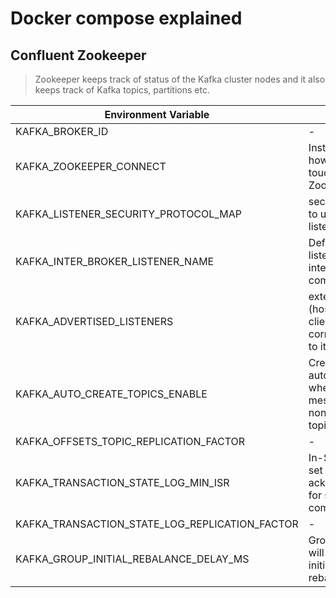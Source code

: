 # Docker compose explained

## Confluent Zookeeper

> Zookeeper keeps track of status of the Kafka cluster nodes and it also keeps track of Kafka topics, partitions etc.

| Environment Variable                           | Objective                                                                 | Set                                                      |
| ---------------------------------------------- | ------------------------------------------------------------------------- | -------------------------------------------------------- |
| KAFKA_BROKER_ID                                | -                                                                         | 1                                                        |
| KAFKA_ZOOKEEPER_CONNECT                        | Instructs Kafka how to get in touch with ZooKeeper.                       | zookeeper:2181                                           |
| KAFKA_LISTENER_SECURITY_PROTOCOL_MAP           | security protocol to use, per listener name.                              | PLAINTEXT:PLAINTEXT,PLAINTEXT_HOST:PLAINTEXT             |
| KAFKA_INTER_BROKER_LISTENER_NAME               | Defines which listener to use for inter-broker communication              | PLAINTEXT                                                |
| KAFKA_ADVERTISED_LISTENERS                     | external address (host/IP) so that clients can correctly connect to it    | PLAINTEXT://broker:29092,PLAINTEXT_HOST://localhost:9092 |
| KAFKA_AUTO_CREATE_TOPICS_ENABLE                | Create topics automatically when you send messages to non-existing topics | true                                                     |
| KAFKA_OFFSETS_TOPIC_REPLICATION_FACTOR         | -                                                                         | 1                                                        |
| KAFKA_TRANSACTION_STATE_LOG_MIN_ISR            | In-Sync Replica set acknowledgments for successful commit                 | 1                                                        |
| KAFKA_TRANSACTION_STATE_LOG_REPLICATION_FACTOR | -                                                                         | 1                                                        |
| KAFKA_GROUP_INITIAL_REBALANCE_DELAY_MS         | GroupCoordinator will delay the initial consumer rebalance.               | 100                                                      |

